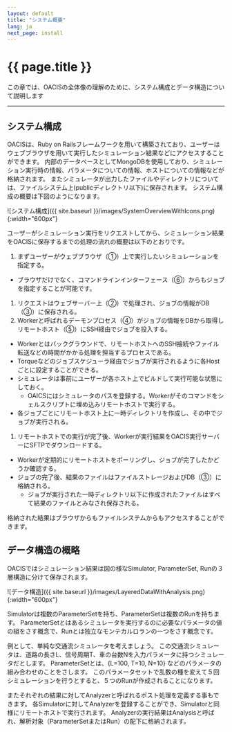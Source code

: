 ```yaml
---
layout: default
title: "システム概要"
lang: ja
next_page: install
---
```


# {{ page.title }}

この章では、OACISの全体像の理解のために、システム構成とデータ構造について説明します

---

## システム構成

OACISは、Ruby on Railsフレームワークを用いて構築されており、ユーザーはウェブブラウザを用いて実行したシミュレーション結果などにアクセスすることができます。
内部のデータベースとしてMongoDBを使用しており、シミュレーション実行時の情報、パラメータについての情報、ホストについての情報などが格納されます。
またシミュレータが出力したファイルやディレクトリについては、ファイルシステム上(publicディレクトリ以下)に保存されます。
システム構成の概要は下図のようになります。

![システム構成]({{ site.baseurl }}/images/SystemOverviewWithIcons.png){:width="600px"}

ユーザーがシミュレーション実行をリクエストしてから、シミュレーション結果をOACISに保存するまでの処理の流れの概要は以下のとおりです。

1. まずユーザーがウェブブラウザ（①）上で実行したいシミュレーションを指定する。
  * ブラウザだけでなく、コマンドラインインターフェース（⑥）からもジョブを指定することが可能です。
1. リクエストはウェブサーバー上（②）で処理され、ジョブの情報がDB（③）に保存される。
1. Workerと呼ばれるデーモンプロセス（④）がジョブの情報をDBから取得しリモートホスト（⑤）にSSH経由でジョブを投入する。
  * Workerとはバックグラウンドで、リモートホストへのSSH接続やファイル転送などの時間がかかる処理を担当するプロセスである。
  * Torqueなどのジョブスケジューラ経由でジョブが実行されるように各Hostごとに設定することができる。
  * シミュレータは事前にユーザーが各ホスト上でビルドして実行可能な状態にしておく。
    * OAICSにはシミュレータのパスを登録する。Workerがそのコマンドをシェルスクリプトに埋め込みリモートホストで実行する。
  * 各ジョブごとにリモートホスト上に一時ディレクトリを作成し、その中でジョブが実行される。
1. リモートホストでの実行が完了後、Workerが実行結果をOACIS実行サーバーにSFTPでダウンロードする。
  * Workerが定期的にリモートホストをポーリングし、ジョブが完了したかどうか確認する。
  * ジョブの完了後、結果のファイルはファイルストレージおよびDB（③）に格納される。
    * ジョブが実行された一時ディレクトリ以下に作成されたファイルはすべて結果のファイルとみなされ保存される。

格納された結果はブラウザからもファイルシステムからもアクセスすることができます。

## データ構造の概略

OACISではシミュレーション結果は図の様なSimulator, ParameterSet, Runの３層構造に分けて保存されます。

![データ構造]({{ site.baseurl }}/images/LayeredDataWithAnalysis.png){:width="600px"}

Simulatorは複数のParameterSetを持ち、ParameterSetは複数のRunを持ちます。
ParameterSetとはあるシミュレータを実行するのに必要なパラメータの値の組をさす概念で、Runとは独立なモンテカルロランの一つをさす概念です。

例として、単純な交通流シミュレータを考えましょう。
この交通流シミュレータは、道路の長さL、信号周期T、車の台数Nを入力パラメータに持つシミュレータだとします。
ParameterSetとは、{L=100, T=10, N=10} などのパラメータの組み合わせのことをさします。
このパラメータセットで乱数の種を変えて５回シミュレーションを行うとすると、５つのRunが作成されることになります。

またそれぞれの結果に対してAnalyzerと呼ばれるポスト処理を定義する事もできます。
各Simulatorに対してAnalyzerを登録することができ、Simulatorと同様にリモートホストで実行されます。
Analyzerの実行結果はAnalysisと呼ばれ、解析対象（ParameterSetまたはRun）の配下に格納されます。

